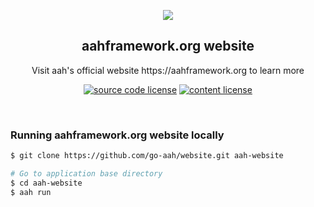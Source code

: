 <p align="center">
  <img src="https://cdn.aahframework.org/assets/img/aah-logo-64x64.png" />
  <h2 align="center">aahframework.org website</h2>
  <p align="center">Visit aah's official website https://aahframework.org to learn more</p>
</p>
<p align="center">
<a href="http://creativecommons.org/licenses/by-sa/4.0/"><img src="https://img.shields.io/badge/Source_Code_License-MIT-blue.svg" alt="source code license"/></a>  <a href="http://creativecommons.org/licenses/by-sa/4.0/"><img src="https://img.shields.io/badge/Content_License-CC%20BY--SA%204.0-blue.svg" alt="content license"/></a>
</p>

<br>

### Running aahframework.org website locally

```bash
$ git clone https://github.com/go-aah/website.git aah-website

# Go to application base directory
$ cd aah-website
$ aah run
```
